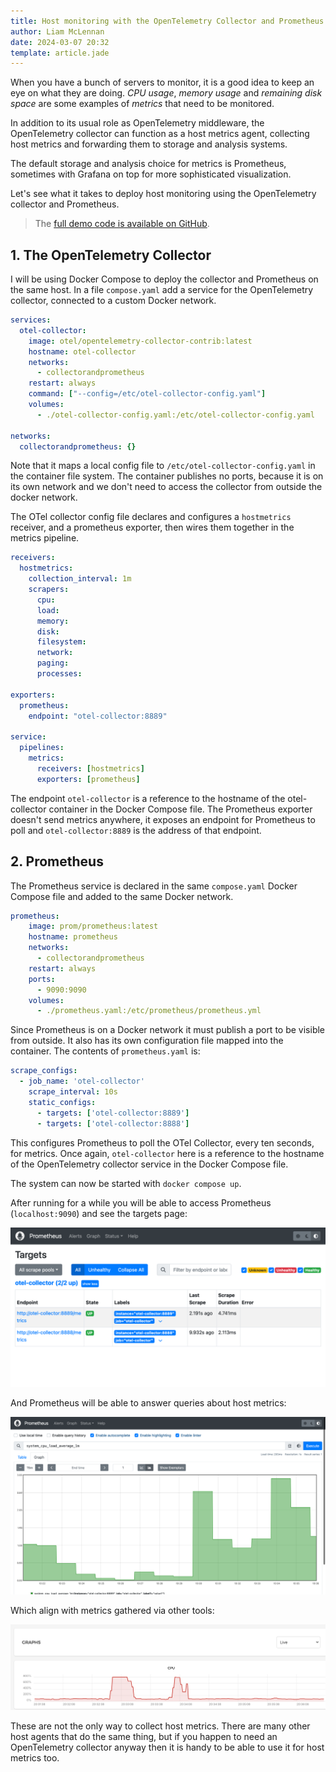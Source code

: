 ```yaml
---
title: Host monitoring with the OpenTelemetry Collector and Prometheus
author: Liam McLennan
date: 2024-03-07 20:32
template: article.jade
---
```


When you have a bunch of servers to monitor, it is a good idea to keep an eye on what they are doing. *CPU usage*, *memory usage* and *remaining disk space* are some examples of *metrics* that need to be monitored. 

In addition to its usual role as OpenTelemetry middleware, the OpenTelemetry collector can function as a host metrics agent, collecting host metrics and forwarding them to storage and analysis systems. 

The default storage and analysis choice for metrics is Prometheus, sometimes with Grafana on top for more sophisticated visualization. 

Let's see what it takes to deploy host monitoring using the OpenTelemetry collector and Prometheus. 

> The [full demo code is available on GitHub](https://github.com/liammclennan/otel-collector-prometheus-demo).

## 1. The OpenTelemetry Collector

I will be using Docker Compose to deploy the collector and Prometheus on the same host. In a file `compose.yaml` add a service for the OpenTelemetry collector, connected to a custom Docker network. 

```yaml
services:
  otel-collector:
    image: otel/opentelemetry-collector-contrib:latest
    hostname: otel-collector
    networks:
      - collectorandprometheus
    restart: always
    command: ["--config=/etc/otel-collector-config.yaml"]
    volumes:
      - ./otel-collector-config.yaml:/etc/otel-collector-config.yaml

networks:
  collectorandprometheus: {}
```

Note that it maps a local config file to `/etc/otel-collector-config.yaml` in the container file system. The container publishes no ports, because it is on its own network and we don't need to access the collector from outside the docker network. 

The OTel collector config file declares and configures a `hostmetrics` receiver, and a prometheus exporter, then wires them together in the metrics pipeline.

```yaml
receivers:
  hostmetrics:
    collection_interval: 1m
    scrapers:
      cpu:
      load:
      memory:
      disk:
      filesystem:
      network:
      paging:
      processes:

exporters:
  prometheus:
    endpoint: "otel-collector:8889"

service:
  pipelines:
    metrics:
      receivers: [hostmetrics]
      exporters: [prometheus]
```

The endpoint `otel-collector` is a reference to the hostname of the otel-collector container in the Docker Compose file. The Prometheus exporter doesn't send metrics anywhere, it exposes an endpoint for Prometheus to poll and `otel-collector:8889` is the address of that endpoint.

## 2. Prometheus

The Prometheus service is declared in the same `compose.yaml` Docker Compose file and added to the same Docker network. 

```yaml
prometheus:
    image: prom/prometheus:latest
    hostname: prometheus
    networks:
      - collectorandprometheus
    restart: always
    ports:
      - 9090:9090
    volumes:
      - ./prometheus.yaml:/etc/prometheus/prometheus.yml
```

Since Prometheus is on a Docker network it must publish a port to be visible from outside. It also has its own configuration file mapped into the container. The contents of `prometheus.yaml` is:

```yaml
scrape_configs:
  - job_name: 'otel-collector'
    scrape_interval: 10s
    static_configs:
      - targets: ['otel-collector:8889']
      - targets: ['otel-collector:8888']
```

This configures Prometheus to poll the OTel Collector, every ten seconds, for metrics. Once again, `otel-collector` here is a reference to the hostname of the OpenTelemetry collector service in the Docker Compose file. 

The system can now be started with `docker compose up`.

After running for a while you will be able to access Prometheus (`localhost:9090`) and see the targets page:

![Prometheus targets page showing the OpenTelemetry collector as targets](prometheus.png)

And Prometheus will be able to answer queries about host metrics:

![CPU load average on a Prometheus chart](chart.png)

Which align with metrics gathered via other tools:

![CPU load average on a different chart](hetznerchart.png)

These are not the only way to collect host metrics. There are many other host agents that do the same thing, but if you happen to need an OpenTelemetry collector anyway then it is handy to be able to use it for host metrics too.    
